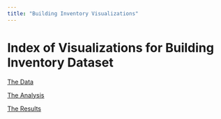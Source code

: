 ```yaml
---
title: "Building Inventory Visualizations"
---
```


# Index of Visualizations for Building Inventory Dataset

[The Data](https://raw.githubusercontent.com/UIUC-iSchool-DataViz/is445_data/main/building_inventory.csv)

[The Analysis](https://xenotopia.github.io/homework6/Workbook.ipynb)

[The Results](https://xenotopia.github.io/homework6/Workbook.html)
